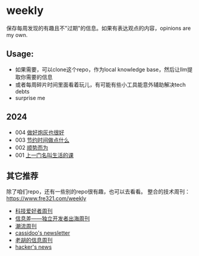 # weekly

保存每周发现的有趣且不"过期"的信息。如果有表达观点的内容，opinions are my own.


## Usage:
- 如果需要，可以clone这个repo，作为local knowledge base，然后让llm提取你需要的信息
- 或者每周碎片时间里面看着玩儿，有可能有些小工具能意外辅助解决tech debts
- surprise me


## 2024
- 004 [做好炮灰也很好](docs/issue-4.md)
- 003 [节约时间做点什么](docs/issue-3.md)
- 002 [顺势而为](docs/issue-2.md)
- 001 [上一门名叫生活的课](docs/issue-1.md)


## 其它推荐
除了咱们repo，还有一些别的repo很有趣，也可以去看看。
整合的技术周刊：https://www.fre321.com/weekly

- [科技爱好者周刊](https://github.com/ruanyf/weekly/tree/master)
- [信息差——独立开发者出海周刊](https://gapis.money/)
- [潮流周刊](https://weekly.tw93.fun/)
- [cassidoo's newsletter](https://buttondown.com/cassidoo/archive)
- [老胡的信息周刊](https://weekly.howie6879.com/)
- [hacker's news](https://www.daemonology.net/hn-daily/?utm_source=gapis.money)